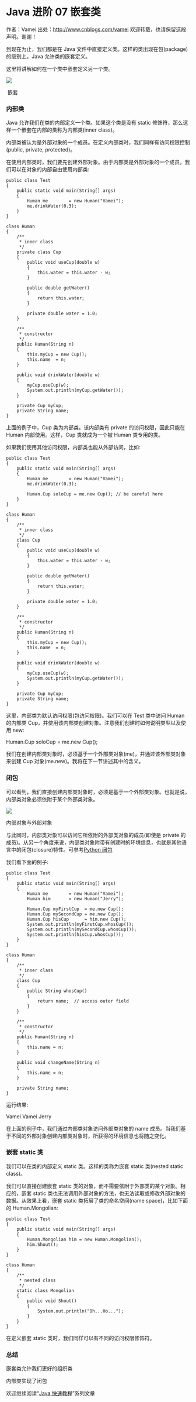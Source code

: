 # Java 进阶 07 嵌套类

作者：Vamei 出处：http://www.cnblogs.com/vamei 欢迎转载，也请保留这段声明。谢谢！

到现在为止，我们都是在 Java 文件中直接定义类。这样的类出现在包(package)的级别上。Java 允许类的嵌套定义。

这里将讲解如何在一个类中嵌套定义另一个类。

![](img/d5998ae230989d8ac1178690111dfd39.jpg)

 嵌套

### 内部类

Java 允许我们在类的内部定义一个类。如果这个类是没有 static 修饰符，那么这样一个嵌套在内部的类称为内部类(inner class)。

内部类被认为是外部对象的一个成员。在定义内部类时，我们同样有访问权限控制(public, private, protected)。

在使用内部类时，我们要先创建外部对象。由于内部类是外部对象的一个成员，我们可以在对象的内部自由使用内部类:

```
public class Test
{
    public static void main(String[] args)
    {
        Human me        = new Human("Vamei");
        me.drinkWater(0.3);
    }
}

class Human
{
    /**
     * inner class
     */
    private class Cup
    {
        public void useCup(double w)
        {
            this.water = this.water - w;
        }

        public double getWater()
        {
            return this.water;
        }

        private double water = 1.0;
    }

    /**
     * constructor
     */
    public Human(String n)
    {
        this.myCup = new Cup();
        this.name  = n;
    }

    public void drinkWater(double w)
    {
        myCup.useCup(w);
        System.out.println(myCup.getWater());
    }

    private Cup myCup;
    private String name;
}
```

上面的例子中，Cup 类为内部类。该内部类有 private 的访问权限，因此只能在 Human 内部使用。这样，Cup 类就成为一个被 Human 类专用的类。

如果我们使用其他访问权限，内部类也能从外部访问，比如:

```
public class Test
{
    public static void main(String[] args)
    {
        Human me        = new Human("Vamei");
        me.drinkWater(0.3);

        Human.Cup soloCup = me.new Cup(); // be careful here
    }
}

class Human
{
    /**
     * inner class
     */                                                                                                                                                             
    class Cup
    {
        public void useCup(double w)
        {
            this.water = this.water - w;
        }

        public double getWater()
        {
            return this.water;
        }

        private double water = 1.0;
    }

    /**
     * constructor
     */
    public Human(String n)
    {
        this.myCup = new Cup();
        this.name  = n;
    }

    public void drinkWater(double w)
    {
        myCup.useCup(w);
        System.out.println(myCup.getWater());
    }

    private Cup myCup;
    private String name;
}
```

这里，内部类为默认访问权限(包访问权限)。我们可以在 Test 类中访问 Human 的内部类 Cup，并使用该内部类创建对象。注意我们创建时如何说明类型以及使用 new:

Human.Cup soloCup = me.new Cup();

我们在创建内部类对象时，必须基于一个外部类对象(me)，并通过该外部类对象来创建 Cup 对象(me.new)。我将在下一节讲述其中的含义。

### 闭包

可以看到，我们直接创建内部类对象时，必须是基于一个外部类对象。也就是说，内部类对象必须依附于某个外部类对象。

![](img/6c5adb602d9bfa62d17807812a673534.jpg)

内部对象与外部对象

与此同时，内部类对象可以访问它所依附的外部类对象的成员(即使是 private 的成员)。从另一个角度来说，内部类对象附带有创建时的环境信息，也就是其他语言中的闭包(closure)特性。可参考[Python 闭包](http://www.cnblogs.com/vamei/archive/2012/12/15/2772451.html)

我们看下面的例子:

```
public class Test
{
    public static void main(String[] args)
    {
        Human me        = new Human("Vamei");
        Human him       = new Human("Jerry");

        Human.Cup myFirstCup  = me.new Cup();
        Human.Cup mySecondCup = me.new Cup();
        Human.Cup hisCup      = him.new Cup();
        System.out.println(myFirstCup.whosCup());
        System.out.println(mySecondCup.whosCup());
        System.out.println(hisCup.whosCup());
    }
}

class Human
{
    /**
     * inner class
     */
    class Cup
    {
        public String whosCup()
        {
            return name;  // access outer field
        }
    }

    /**
     * constructor
     */
    public Human(String n)
    {
        this.name = n;
    }

    public void changeName(String n)
    {
        this.name = n;
    }

    private String name;
}
```

运行结果:

Vamei
Vamei
Jerry

在上面的例子中，我们通过内部类对象访问外部类对象的 name 成员。当我们基于不同的外部对象创建内部类对象时，所获得的环境信息也将随之变化。

### 嵌套 static 类 

我们可以在类的内部定义 static 类。这样的类称为嵌套 static 类(nested static class)。

我们可以直接创建嵌套 static 类的对象，而不需要依附于外部类的某个对象。相应的，嵌套 static 类也无法调用外部对象的方法，也无法读取或修改外部对象的数据。从效果上看，嵌套 static 类拓展了类的命名空间(name space)，比如下面的 Human.Mongolian:

```
public class Test
{
    public static void main(String[] args)
    {
        Human.Mongolian him = new Human.Mongolian();
        him.Shout();
    }
}

class Human
{
    /**
     * nested class
     */
    static class Mongolian
    {
        public void Shout()
        {
            System.out.println("Oh...Ho...");
        }
    }
}
```

在定义嵌套 static 类时，我们同样可以有不同的访问权限修饰符。

### 总结

嵌套类允许我们更好的组织类

内部类实现了闭包

欢迎继续阅读“[Java 快速教程](http://www.cnblogs.com/vamei/archive/2013/03/31/2991531.html)”系列文章